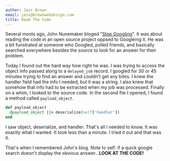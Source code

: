 ```yaml
---
author: Jess Brown
email: jess@brownwebdesign.com
title: Read The Code
---
```

Several monts ago, John Nunemaker bloged "[Stop Googling][]". It was
about reading the code in an open source project oppsed to Googleing it.
He was a bit funstrated at someone who Googled, polled friends, and
basically searched everywhere besides the source to look for an answer
for their problem. 

Today I found out the hard way how right he was. I was trying to access
the object info passed along to a `delayed_job` record. I googled for 30
or 45 minutes trying to find an answer and couldn't get any bites. I
knew the handler field had the info I needed, but it was a string. I
also knew that somehow that info had to be extracted when my job was
processed. Finally on a whim, I looked to the source code. In the
second file I opened, I found a method called `payload_object`.

```ruby
def payload_object
  @payload_object ||= deserialize(self['handler'])
end
```

I saw object, deserialize, and handler. That's all I needed to know.
It was exactly what I wanted. It took less than a minute. I tried it
out and that was it.

That's when I remembered John's blog. Note to self: if a quick google
search doesn't display the obvious answer...**LOOK AT THE
CODE!**

[Stop Googling]:http://railstips.org/blog/archives/2010/10/14/stop-googling/
